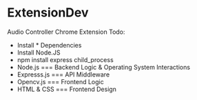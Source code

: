# ExtensionDev
Audio Controller Chrome Extension 
Todo: 
 - Install * Dependencies
 - Install Node.JS
 - npm install express child_process
 - Node.js === Backend Logic & Operating System Interactions
 - Expresss.js === API Middleware
 - Opencv.js === Frontend Logic
 - HTML & CSS === Frontend Design 

